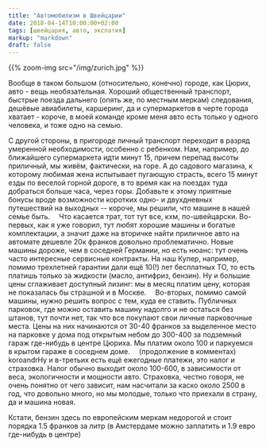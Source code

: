 ```yaml
---
title: "Автомобилизм в Швейцарии"
date: 2018-04-14T10:00:00+02:00
tags: [швейцария, авто, экспатия]
markup: "markdown"
draft: false
---
```


{{% zoom-img src="/img/zurich.jpg" %}}

Вообще в таком большом (относительно, конечно) городе, как Цюрих, авто - вещь необязательная. Хороший общественный 
транспорт, быстрые поезда дальнего (опять же, по местным меркам) следования, дешёвые авиабилеты, каршеринг, да и 
супермаркетов в черте города хватает - короче, в моей команде кроме меня авто есть только у одного человека, и тоже 
одно на семью.
⠀ 
<!--more-->

С другой стороны, в пригороде личный транспорт переходит в разряд умеренной необходимости, особенно с ребенком. Нам,
например, до ближайшего супермаркета идти минут 15, причем перепад высоты приличный, мы живём, фактически, на горе. А до
садового магазина, к которому любимая жена испытывает пугающую страсть, всего 15 минут езды по веселой горной 
дороге, в то время как на поездах туда добраться больше часа, через горы. Добавьте к этому приятные бонусы вроде 
возможности коротких одно- и двухдневных путешествий на выходных -- короче, мы решили, что машине в нашей семье быть.
⠀ 
Что касается трат, тот тут все, кхм, по-швейцарски. Во-первых, как я уже говорил, тут любят хорошие машины и богатые 
комплектации, а значит даже на вторичке найти приличное авто на автомате дешевле 20к франков довольно проблематично. 
Новые машины дороже, чем в соседней Германии, но есть нюанс: тут очень часто интересные сервисные контракты. На наш 
Купер, например, помимо трехлетней гарантии дали ещё 10(!) лет бесплатных ТО, то есть платишь только за жидкости (масло, 
антифриз, бензин). Ну и большие цены сглаживает доступный лизинг: мы в месяц платим цену, которая не показалась бы 
страшной и в Москве.
⠀ 
Во-вторых, помимо самой машины, нужно решить вопрос с тем, куда ее ставить. Публичных парковок, где можно оставить 
машину надолго и не остаться без штанов, тут почти нет, так что все покупают свои личные парковочные места. Цены на них 
начинаются от 30-40 франков за выделенное место на парковке у дома под открытым небом до 300-400 за подземный гараж 
где-нибудь в центре Цюриха. Мы платим около 100 и паркуемся в крытом гараже в соседнем доме.
⠀
(продолжение в комментах)
koroandrНу и в-третьих есть ещё ежегодные платежи, это налог и страховка. Налог обычно выходит около 100-600, в 
зависимости от веса, экологичности и мощности авто. Страховка, честно говоря, не очень понятно от чего зависит, нам 
насчитали за каско около 2500 в год, что довольно много, но мы молодые, только что приехали в страну, да и машина новая.

Кстати, бензин здесь по европейским меркам недорогой и стоит порядка 1.5 франков за литр (в Амстердаме можно заплатить 
и 1.9 евро где-нибудь в центре)

